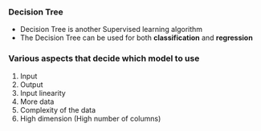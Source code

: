 ### Decision Tree
- Decision Tree is another Supervised learning algorithm
- The Decision Tree can be used for both 
**classification** and **regression**

### Various aspects that decide which model to use
1. Input
2. Output
3. Input linearity
4. More data
5. Complexity of the data
6. High dimension (High number of columns)